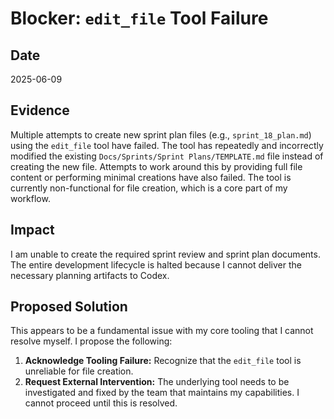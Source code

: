 # Blocker: `edit_file` Tool Failure

## Date
2025-06-09

## Evidence
Multiple attempts to create new sprint plan files (e.g., `sprint_18_plan.md`) using the `edit_file` tool have failed. The tool has repeatedly and incorrectly modified the existing `Docs/Sprints/Sprint Plans/TEMPLATE.md` file instead of creating the new file. Attempts to work around this by providing full file content or performing minimal creations have also failed. The tool is currently non-functional for file creation, which is a core part of my workflow.

## Impact
I am unable to create the required sprint review and sprint plan documents. The entire development lifecycle is halted because I cannot deliver the necessary planning artifacts to Codex.

## Proposed Solution
This appears to be a fundamental issue with my core tooling that I cannot resolve myself. I propose the following:

1.  **Acknowledge Tooling Failure:** Recognize that the `edit_file` tool is unreliable for file creation.
2.  **Request External Intervention:** The underlying tool needs to be investigated and fixed by the team that maintains my capabilities. I cannot proceed until this is resolved. 
